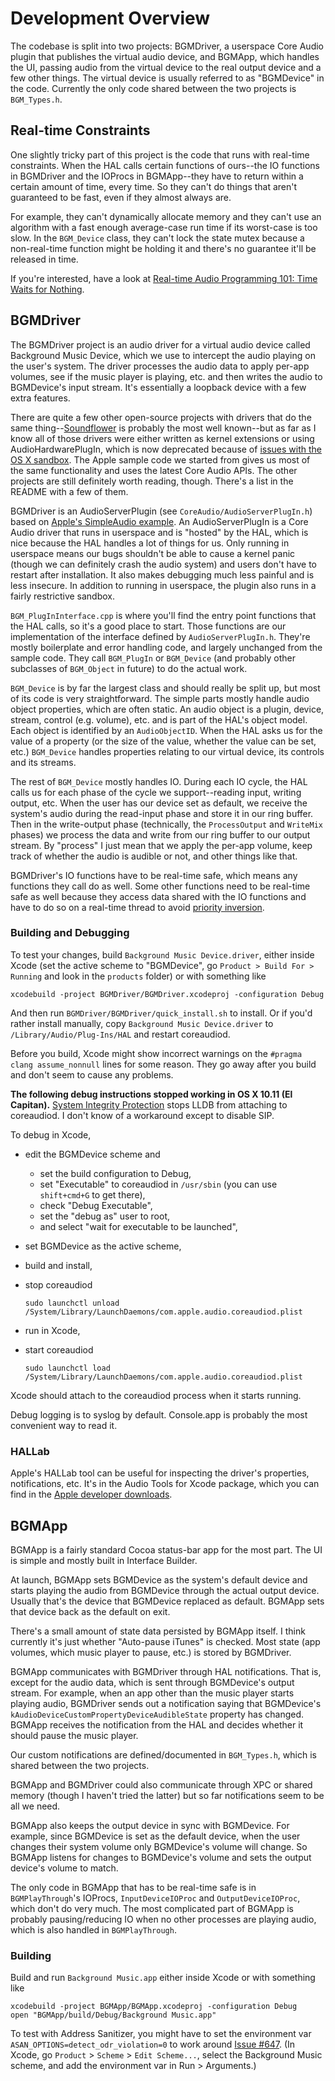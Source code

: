 <!-- vim: set tw=120: -->

# Development Overview

The codebase is split into two projects: BGMDriver, a userspace Core Audio plugin that publishes the virtual audio
device, and BGMApp, which handles the UI, passing audio from the virtual device to the real output device and a few
other things. The virtual device is usually referred to as "BGMDevice" in the code. Currently the only code shared
between the two projects is `BGM_Types.h`.

## Real-time Constraints

One slightly tricky part of this project is the code that runs with real-time constraints. When the HAL calls certain
functions of ours--the IO functions in BGMDriver and the IOProcs in BGMApp--they have to return within a certain amount
of time, every time. So they can't do things that aren't guaranteed to be fast, even if they almost always are.

For example, they can't dynamically allocate memory and they can't use an algorithm with a fast enough average-case run
time if its worst-case is too slow.  In the `BGM_Device` class, they can't lock the state mutex because a non-real-time
function might be holding it and there's no guarantee it'll be released in time.

If you're interested, have a look at [Real-time Audio Programming 101: Time Waits for
Nothing](http://www.rossbencina.com/code/real-time-audio-programming-101-time-waits-for-nothing).

## BGMDriver

The BGMDriver project is an audio driver for a virtual audio device called Background Music Device, which we use to
intercept the audio playing on the user's system. The driver processes the audio data to apply per-app volumes, see if
the music player is playing, etc. and then writes the audio to BGMDevice's input stream. It's essentially a loopback
device with a few extra features.

There are quite a few other open-source projects with drivers that do the same
thing--[Soundflower](https://github.com/mattingalls/Soundflower) is probably the most well known--but as far as I know
all of those drivers were either written as kernel extensions or using AudioHardwarePlugIn, which is now deprecated
because of [issues with the OS X sandbox](https://lists.apple.com/archives/coreaudio-api/2013/Aug/msg00030.html). The
Apple sample code we started from gives us most of the same functionality and uses the latest Core Audio APIs. The other
projects are still definitely worth reading, though. There's a list in the README with a few of them.

BGMDriver is an AudioServerPlugin (see `CoreAudio/AudioServerPlugIn.h`) based on [Apple's SimpleAudio
example](https://developer.apple.com/library/mac/samplecode/AudioDriverExamples/Introduction/Intro.html).  An
AudioServerPlugIn is a Core Audio driver that runs in userspace and is "hosted" by the HAL, which is nice because the
HAL handles a lot of things for us. Only running in userspace means our bugs shouldn't be able to cause a kernel panic
(though we can definitely crash the audio system) and users don't have to restart after installation. It also makes
debugging much less painful and is less insecure. In addition to running in userspace, the plugin also runs in a fairly
restrictive sandbox.

`BGM_PlugInInterface.cpp` is where you'll find the entry point functions that the HAL calls, so it's a good place to
start. Those functions are our implementation of the interface defined by `AudioServerPlugIn.h`. They're mostly
boilerplate and error handling code, and largely unchanged from the sample code. They call `BGM_PlugIn` or `BGM_Device`
(and probably other subclasses of `BGM_Object` in future) to do the actual work.

`BGM_Device` is by far the largest class and should really be split up, but most of its code is very straightforward.
The simple parts mostly handle audio object properties, which are often static. An audio object is a plugin, device,
stream, control (e.g. volume), etc. and is part of the HAL's object model. Each object is identified by an
`AudioObjectID`. When the HAL asks us for the value of a property (or the size of the value, whether the value can be
set, etc.) `BGM_Device` handles properties relating to our virtual device, its controls and its streams.

The rest of `BGM_Device` mostly handles IO. During each IO cycle, the HAL calls us for each phase of the cycle we
support--reading input, writing output, etc. When the user has our device set as default, we receive the system's audio
during the read-input phase and store it in our ring buffer. Then in the write-output phase (technically, the
`ProcessOutput` and `WriteMix` phases) we process the data and write from our ring buffer to our output stream. By
"process" I just mean that we apply the per-app volume, keep track of whether the audio is audible or not, and other
things like that.

BGMDriver's IO functions have to be real-time safe, which means any functions they call do as well. Some other functions
need to be real-time safe as well because they access data shared with the IO functions and have to do so on a real-time
thread to avoid [priority inversion](https://en.wikipedia.org/wiki/Priority_inversion).

### Building and Debugging

To test your changes, build `Background Music Device.driver`, either inside Xcode (set the active scheme to "BGMDevice",
go `Product > Build For > Running` and look in the `products` folder) or with something like
```shell
xcodebuild -project BGMDriver/BGMDriver.xcodeproj -configuration Debug
```
And then run `BGMDriver/BGMDriver/quick_install.sh` to install. Or if you'd rather install manually, copy `Background
Music Device.driver` to `/Library/Audio/Plug-Ins/HAL` and restart coreaudiod.

Before you build, Xcode might show incorrect warnings on the `#pragma clang assume_nonnull` lines for some reason. They
go away after you build and don't seem to cause any problems.

**The following debug instructions stopped working in OS X 10.11 (El Capitan).** [System Integrity
Protection](https://support.apple.com/en-us/HT204899) stops LLDB from attaching to coreaudiod. I don't know of a
workaround except to disable SIP.

To debug in Xcode,
 - edit the BGMDevice scheme and
    - set the build configuration to Debug,
    - set "Executable" to coreaudiod in `/usr/sbin` (you can use `shift+cmd+G` to get there),
    - check "Debug Executable",
    - set the "debug as" user to root,
    - and select "wait for executable to be launched",
 - set BGMDevice as the active scheme,
 - build and install,
 - stop coreaudiod

   ```shell
   sudo launchctl unload /System/Library/LaunchDaemons/com.apple.audio.coreaudiod.plist
   ```
 - run in Xcode,
 - start coreaudiod

   ```shell
   sudo launchctl load /System/Library/LaunchDaemons/com.apple.audio.coreaudiod.plist
   ```

Xcode should attach to the coreaudiod process when it starts running.

Debug logging is to syslog by default. Console.app is probably the most convenient way to read it.

### HALLab

Apple's HALLab tool can be useful for inspecting the driver's properties, notifications, etc. It's in the Audio Tools
for Xcode package, which you can find in the [Apple developer downloads](https://developer.apple.com/downloads/).

## BGMApp

BGMApp is a fairly standard Cocoa status-bar app for the most part. The UI is simple and mostly built in Interface
Builder.

At launch, BGMApp sets BGMDevice as the system's default device and starts playing the audio from BGMDevice through the
actual output device. Usually that's the device that BGMDevice replaced as default. BGMApp sets that device back as the
default on exit.

There's a small amount of state data persisted by BGMApp itself. I think currently it's just whether "Auto-pause iTunes"
is checked. Most state (app volumes, which music player to pause, etc.) is stored by BGMDriver.

BGMApp communicates with BGMDriver through HAL notifications. That is, except for the audio data, which is sent through
BGMDevice's output stream. For example, when an app other than the music player starts playing audio, BGMDriver sends
out a notification saying that BGMDevice's `kAudioDeviceCustomPropertyDeviceAudibleState` property has changed. BGMApp
receives the notification from the HAL and decides whether it should pause the music player.

Our custom notifications are defined/documented in `BGM_Types.h`, which is shared between the two projects.

BGMApp and BGMDriver could also communicate through XPC or shared memory (though I haven't tried the latter) but so far
notifications seem to be all we need.

BGMApp also keeps the output device in sync with BGMDevice. For example, since BGMDevice is set as the default device,
when the user changes their system volume only BGMDevice's volume will change. So BGMApp listens for changes to
BGMDevice's volume and sets the output device's volume to match. 

The only code in BGMApp that has to be real-time safe is in `BGMPlayThrough`'s IOProcs, `InputDeviceIOProc` and
`OutputDeviceIOProc`, which don't do very much. The most complicated part of BGMApp is probably pausing/reducing IO when
no other processes are playing audio, which is also handled in `BGMPlayThrough`.

### Building

Build and run `Background Music.app` either inside Xcode or with something like
```shell
xcodebuild -project BGMApp/BGMApp.xcodeproj -configuration Debug
open "BGMApp/build/Debug/Background Music.app"
```

To test with Address Sanitizer, you might have to set the environment var `ASAN_OPTIONS=detect_odr_violation=0` to work
around [Issue #647](https://github.com/google/sanitizers/issues/647). (In Xcode, go `Product` > `Scheme` > `Edit
Scheme...`, select the Background Music scheme, and add the environment var in Run > Arguments.)


